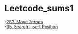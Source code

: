 # Leetcode_sums1

-[283. Move Zeroes](https://leetcode.com/problems/move-zeroes/submissions/1005393812/)
<br>
-[35. Search Insert Position](https://leetcode.com/problems/search-insert-position/submissions/890480472/)
